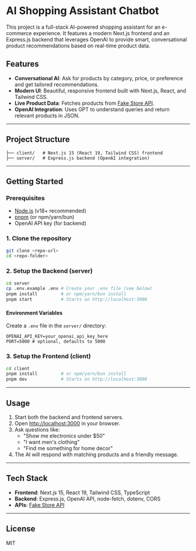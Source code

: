 # AI Shopping Assistant Chatbot

This project is a full-stack AI-powered shopping assistant for an e-commerce experience. It features a modern Next.js frontend and an Express.js backend that leverages OpenAI to provide smart, conversational product recommendations based on real-time product data.

## Features
- **Conversational AI**: Ask for products by category, price, or preference and get tailored recommendations.
- **Modern UI**: Beautiful, responsive frontend built with Next.js, React, and Tailwind CSS.
- **Live Product Data**: Fetches products from [Fake Store API](https://fakestoreapi.com/).
- **OpenAI Integration**: Uses GPT to understand queries and return relevant products in JSON.

---

## Project Structure

```
├── client/   # Next.js 15 (React 19, Tailwind CSS) frontend
├── server/   # Express.js backend (OpenAI integration)
```

---

## Getting Started

### Prerequisites
- [Node.js](https://nodejs.org/) (v18+ recommended)
- [pnpm](https://pnpm.io/) (or npm/yarn/bun)
- OpenAI API key (for backend)

### 1. Clone the repository
```bash
git clone <repo-url>
cd <repo-folder>
```

### 2. Setup the Backend (server)
```bash
cd server
cp .env.example .env # Create your .env file (see below)
pnpm install         # or npm/yarn/bun install
pnpm start           # Starts on http://localhost:5000
```

#### Environment Variables
Create a `.env` file in the `server/` directory:
```
OPENAI_API_KEY=your_openai_api_key_here
PORT=5000 # optional, defaults to 5000
```

### 3. Setup the Frontend (client)
```bash
cd client
pnpm install         # or npm/yarn/bun install
pnpm dev             # Starts on http://localhost:3000
```

---

## Usage
1. Start both the backend and frontend servers.
2. Open [http://localhost:3000](http://localhost:3000) in your browser.
3. Ask questions like:
   - "Show me electronics under $50"
   - "I want men's clothing"
   - "Find me something for home decor"
4. The AI will respond with matching products and a friendly message.

---

## Tech Stack
- **Frontend**: Next.js 15, React 19, Tailwind CSS, TypeScript
- **Backend**: Express.js, OpenAI API, node-fetch, dotenv, CORS
- **APIs**: [Fake Store API](https://fakestoreapi.com/)

---

## License
MIT
